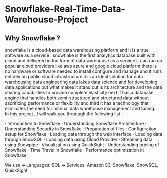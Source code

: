 # Snowflake-Real-Time-Data-Warehouse-Project
## Why Snowflake ?
snowflake is a  cloud-based data warehousing platform  and it is a true software as a service .  snowflake is the first analytics database built with cloud and  delivered in the form of  data warehouse as a service it can run  on popular cloud providers  like aws azure and google cloud platform   there is no hardware or software   needed to install configure and manage   and it runs   entirely on public cloud infrastructure   it is an ideal solution  for data warehousing data engineering  data lakes data science  and for developing data applications but   what makes it stand out is  its architecture and the data sharing    capabilities to provide complete  elasticity next it has a database engine that handles both semi-structured and  structured data  without sacrificing performance or  flexibility and third  it has a technology that eliminates the  need for manual data warehouse  management  and tuning.  
In this project , I will  walk you thruough  the following list : 
 
· Introduction to Snowflake
· Understanding Snowflake Architecture
· Understanding Security in Snowflake
· Preparation of files
· Configuration setup for Snowflake
· Loading data through the web interface
· Loading data through SnowSQL
· Loading data using Cloud Provider
· Streaming data using Snowpipe
· Visualization using QuickSight
· Understanding pricing of Snowflake
· Time Travel in Snowflake
· Performance optimization in Snowflake

We    use  ➔ Languages: SQL  ➔ Services: Amazon S3, Snowflake, SnowSQL, QuickSight 
